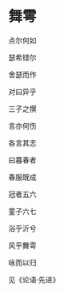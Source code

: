    

# 舞雩

点尔何如

瑟希铿尔

舍瑟而作

对曰异乎

三子之撰

言亦何伤

各言其志

曰暮春者

春服既成

冠者五六

童子六七

浴乎沂兮

风乎舞雩

咏而以归

见《论语·先进》